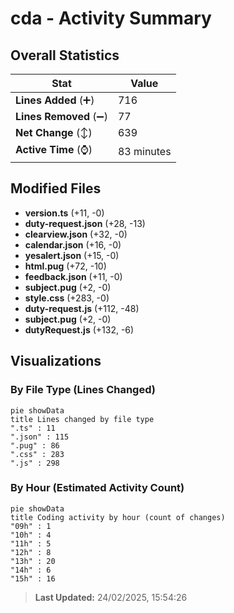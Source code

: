 # cda - Activity Summary 

## Overall Statistics

| Stat                   | Value                                                             |
| ---------------------- | ----------------------------------------------------------------- |
| **Lines Added** (➕)   | 716                                          |
| **Lines Removed** (➖) | 77                                        |
| **Net Change** (↕)    | 639                |
| **Active Time** (⌚)   | 83 minutes |


## Modified Files
- **version.ts** (+11, -0)
- **duty-request.json** (+28, -13)
- **clearview.json** (+32, -0)
- **calendar.json** (+16, -0)
- **yesalert.json** (+15, -0)
- **html.pug** (+72, -10)
- **feedback.json** (+11, -0)
- **subject.pug** (+2, -0)
- **style.css** (+283, -0)
- **duty-request.js** (+112, -48)
- **subject.pug** (+2, -0)
- **dutyRequest.js** (+132, -6)

## Visualizations

### By File Type (Lines Changed)

```mermaid
pie showData
title Lines changed by file type
".ts" : 11
".json" : 115
".pug" : 86
".css" : 283
".js" : 298
```

### By Hour (Estimated Activity Count)

```mermaid
pie showData
title Coding activity by hour (count of changes)
"09h" : 1
"10h" : 4
"11h" : 5
"12h" : 8
"13h" : 20
"14h" : 6
"15h" : 16
```


> **Last Updated:** 24/02/2025, 15:54:26
